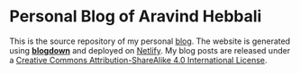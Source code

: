 # Personal Blog of Aravind Hebbali

This is the source repository of my personal [blog](https://blog.aravindhebbali.com/). The website is generated using [**blogdown**](https://github.com/rstudio/blogdown) and deployed on [Netlify](https://www.netlify.com). My blog posts are released under a [Creative Commons Attribution-ShareAlike 4.0 International License](http://creativecommons.org/licenses/by-sa/4.0/).
